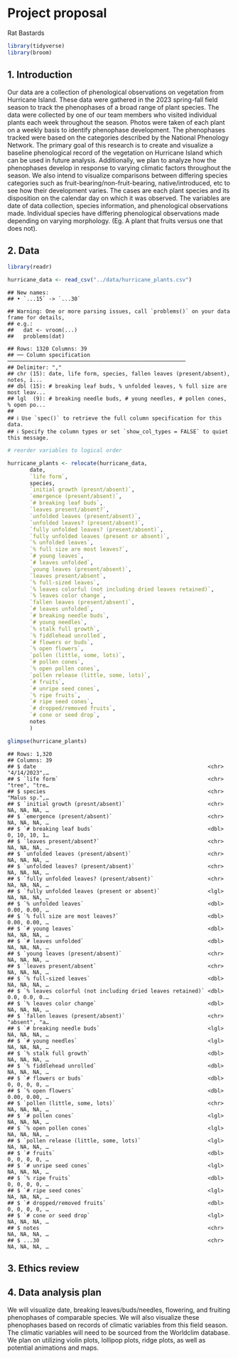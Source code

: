 Project proposal
================
Rat Bastards

``` r
library(tidyverse)
library(broom)
```

## 1. Introduction

Our data are a collection of phenological observations on vegetation
from Hurricane Island. These data were gathered in the 2023 spring-fall
field season to track the phenophases of a broad range of plant species.
The data were collected by one of our team members who visited
individual plants each week throughout the season. Photos were taken of
each plant on a weekly basis to identify phenophase development. The
phenophases tracked were based on the categories described by the
National Phenology Network. The primary goal of this research is to
create and visualize a baseline phenological record of the vegetation on
Hurricane Island which can be used in future analysis. Additionally, we
plan to analyze how the phenophases develop in response to varying
climatic factors throughout the season. We also intend to visualize
comparisons between differing species categories such as
fruit-bearing/non-fruit-bearing, native/introduced, etc to see how their
development varies. The cases are each plant species and its disposition
on the calendar day on which it was observed. The variables are date of
data collection, species information, and phenological observations
made. Individual species have differing phenological observations made
depending on varying morphology. (Eg. A plant that fruits versus one
that does not).

## 2. Data

``` r
library(readr)

hurricane_data <- read_csv("../data/hurricane_plants.csv")
```

    ## New names:
    ## • `...15` -> `...30`

    ## Warning: One or more parsing issues, call `problems()` on your data frame for details,
    ## e.g.:
    ##   dat <- vroom(...)
    ##   problems(dat)

    ## Rows: 1320 Columns: 39
    ## ── Column specification ────────────────────────────────────────────────────────
    ## Delimiter: ","
    ## chr (15): date, life form, species, fallen leaves (present/absent), notes, i...
    ## dbl (15): # breaking leaf buds, % unfolded leaves, % full size are most leav...
    ## lgl  (9): # breaking needle buds, # young needles, # pollen cones, % open po...
    ## 
    ## ℹ Use `spec()` to retrieve the full column specification for this data.
    ## ℹ Specify the column types or set `show_col_types = FALSE` to quiet this message.

``` r
# reorder variables to logical order

hurricane_plants <- relocate(hurricane_data, 
       date, 
       `life form`, 
       species, 
       `initial growth (presnt/absent)`,
       `emergence (present/absent)`,
       `# breaking leaf buds`,
       `leaves present/absent?`,
       `unfolded leaves (present/absent)`,
       `unfolded leaves? (present/absent)`,
       `fully unfolded leaves? (present/absent)`,
       `fully unfolded leaves (present or absent)`,
       `% unfolded leaves`,
       `% full size are most leaves?`,
       `# young leaves`,
       `# leaves unfolded`,
       `young leaves (present/absent)`,
       `leaves present/absent`,
       `% full-sized leaves`,
       `% leaves colorful (not including dried leaves retained)`,
       `% leaves color change`,
       `fallen leaves (present/absent)`,
       `# leaves unfolded`, 
       `# breaking needle buds`,
       `# young needles`,
       `% stalk full growth`,
       `% fiddlehead unrolled`,
       `# flowers or buds`,
       `% open flowers`,
       `pollen (little, some, lots)`,
       `# pollen cones`,
       `% open pollen cones`,
       `pollen release (little, some, lots)`,
       `# fruits`,
       `# unripe seed cones`,
       `% ripe fruits`,
       `# ripe seed cones`,
       `# dropped/removed fruits`,
       `# cone or seed drop`,
       notes
       )

glimpse(hurricane_plants)
```

    ## Rows: 1,320
    ## Columns: 39
    ## $ date                                                      <chr> "4/14/2023",…
    ## $ `life form`                                               <chr> "tree", "tre…
    ## $ species                                                   <chr> "Malus sp.",…
    ## $ `initial growth (presnt/absent)`                          <chr> NA, NA, NA, …
    ## $ `emergence (present/absent)`                              <chr> NA, NA, NA, …
    ## $ `# breaking leaf buds`                                    <dbl> 0, 10, 10, 1…
    ## $ `leaves present/absent?`                                  <chr> NA, NA, NA, …
    ## $ `unfolded leaves (present/absent)`                        <chr> NA, NA, NA, …
    ## $ `unfolded leaves? (present/absent)`                       <chr> NA, NA, NA, …
    ## $ `fully unfolded leaves? (present/absent)`                 <chr> NA, NA, NA, …
    ## $ `fully unfolded leaves (present or absent)`               <lgl> NA, NA, NA, …
    ## $ `% unfolded leaves`                                       <dbl> 0.00, 0.00, …
    ## $ `% full size are most leaves?`                            <dbl> 0.00, 0.00, …
    ## $ `# young leaves`                                          <dbl> NA, NA, NA, …
    ## $ `# leaves unfolded`                                       <dbl> NA, NA, NA, …
    ## $ `young leaves (present/absent)`                           <chr> NA, NA, NA, …
    ## $ `leaves present/absent`                                   <chr> NA, NA, NA, …
    ## $ `% full-sized leaves`                                     <dbl> NA, NA, NA, …
    ## $ `% leaves colorful (not including dried leaves retained)` <dbl> 0.0, 0.0, 0.…
    ## $ `% leaves color change`                                   <dbl> NA, NA, NA, …
    ## $ `fallen leaves (present/absent)`                          <chr> "absent", "a…
    ## $ `# breaking needle buds`                                  <lgl> NA, NA, NA, …
    ## $ `# young needles`                                         <lgl> NA, NA, NA, …
    ## $ `% stalk full growth`                                     <dbl> NA, NA, NA, …
    ## $ `% fiddlehead unrolled`                                   <dbl> NA, NA, NA, …
    ## $ `# flowers or buds`                                       <dbl> 0, 0, 0, 0, …
    ## $ `% open flowers`                                          <dbl> 0.00, 0.00, …
    ## $ `pollen (little, some, lots)`                             <chr> NA, NA, NA, …
    ## $ `# pollen cones`                                          <lgl> NA, NA, NA, …
    ## $ `% open pollen cones`                                     <lgl> NA, NA, NA, …
    ## $ `pollen release (little, some, lots)`                     <lgl> NA, NA, NA, …
    ## $ `# fruits`                                                <dbl> 0, 0, 0, 0, …
    ## $ `# unripe seed cones`                                     <lgl> NA, NA, NA, …
    ## $ `% ripe fruits`                                           <dbl> 0, 0, 0, 0, …
    ## $ `# ripe seed cones`                                       <lgl> NA, NA, NA, …
    ## $ `# dropped/removed fruits`                                <dbl> 0, 0, 0, 0, …
    ## $ `# cone or seed drop`                                     <lgl> NA, NA, NA, …
    ## $ notes                                                     <chr> NA, NA, NA, …
    ## $ ...30                                                     <chr> NA, NA, NA, …

## 3. Ethics review

## 4. Data analysis plan

We will visualize date, breaking leaves/buds/needles, flowering, and
fruiting phenophases of comparable species. We will also visualize these
phenophases based on records of climatic variables from this field
season. The climatic variables will need to be sourced from the
Worldclim database. We plan on utilizing violin plots, lollipop plots,
ridge plots, as well as potential animations and maps.
